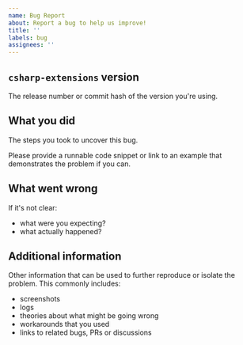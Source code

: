 ```yaml
---
name: Bug Report
about: Report a bug to help us improve!
title: ''
labels: bug
assignees: ''
---
```


## `csharp-extensions` version

The release number or commit hash of the version you're using.

## What you did

The steps you took to uncover this bug.

Please provide a runnable code snippet or link to an example that demonstrates the problem if you can.

## What went wrong

If it's not clear:

- what were you expecting?
- what actually happened?

## Additional information

Other information that can be used to further reproduce or isolate the problem.
This commonly includes:

- screenshots
- logs
- theories about what might be going wrong
- workarounds that you used
- links to related bugs, PRs or discussions
